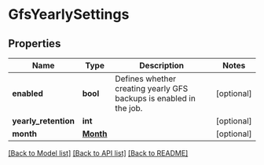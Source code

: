 # GfsYearlySettings

## Properties
Name | Type | Description | Notes
------------ | ------------- | ------------- | -------------
**enabled** | **bool** | Defines whether creating yearly GFS backups is enabled in the job. | [optional] 
**yearly_retention** | **int** |  | [optional] 
**month** | [**Month**](Month.md) |  | [optional] 

[[Back to Model list]](../README.md#documentation-for-models) [[Back to API list]](../README.md#documentation-for-api-endpoints) [[Back to README]](../README.md)

